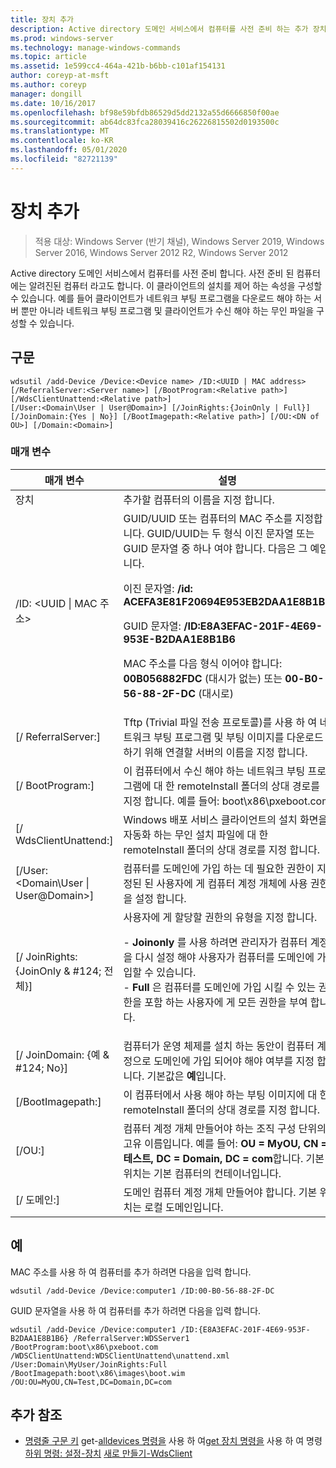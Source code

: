```yaml
---
title: 장치 추가
description: Active directory 도메인 서비스에서 컴퓨터를 사전 준비 하는 추가 장치에 대 한 참조 항목입니다. 사전 준비 된 컴퓨터에는 알려진된 컴퓨터 라고도 합니다.
ms.prod: windows-server
ms.technology: manage-windows-commands
ms.topic: article
ms.assetid: 1e599cc4-464a-421b-b6bb-c101af154131
author: coreyp-at-msft
ms.author: coreyp
manager: dongill
ms.date: 10/16/2017
ms.openlocfilehash: bf98e59bfdb86529d5dd2132a55d6666850f00ae
ms.sourcegitcommit: ab64dc83fca28039416c26226815502d0193500c
ms.translationtype: MT
ms.contentlocale: ko-KR
ms.lasthandoff: 05/01/2020
ms.locfileid: "82721139"
---
```

# <a name="add-device"></a>장치 추가

> 적용 대상: Windows Server (반기 채널), Windows Server 2019, Windows Server 2016, Windows Server 2012 R2, Windows Server 2012

Active directory 도메인 서비스에서 컴퓨터를 사전 준비 합니다. 사전 준비 된 컴퓨터에는 알려진된 컴퓨터 라고도 합니다. 이 클라이언트의 설치를 제어 하는 속성을 구성할 수 있습니다. 예를 들어 클라이언트가 네트워크 부팅 프로그램을 다운로드 해야 하는 서버 뿐만 아니라 네트워크 부팅 프로그램 및 클라이언트가 수신 해야 하는 무인 파일을 구성할 수 있습니다.

## <a name="syntax"></a>구문
```
wdsutil /add-Device /Device:<Device name> /ID:<UUID | MAC address> [/ReferralServer:<Server name>] [/BootProgram:<Relative path>] [/WdsClientUnattend:<Relative path>] 
[/User:<Domain\User | User@Domain>] [/JoinRights:{JoinOnly | Full}] [/JoinDomain:{Yes | No}] [/BootImagepath:<Relative path>] [/OU:<DN of OU>] [/Domain:<Domain>]
```
### <a name="parameters"></a>매개 변수
|매개 변수|설명|
|-------|--------|
|장치<computer name>|추가할 컴퓨터의 이름을 지정 합니다.|
|/ID: <UUID &#124; MAC 주소>|GUID/UUID 또는 컴퓨터의 MAC 주소를 지정합니다. GUID/UUID는 두 형식 이진 문자열 또는 GUID 문자열 중 하나 여야 합니다. 다음은 그 예입니다. <p>이진 문자열: **/id: ACEFA3E81F20694E953EB2DAA1E8B1B6**<p>GUID 문자열: **/ID:E8A3EFAC-201F-4E69-953E-B2DAA1E8B1B6**<p>MAC 주소를 다음 형식 이어야 합니다: **00B056882FDC** (대시가 없는) 또는 **00-B0-56-88-2F-DC** (대시로)|
|[/ ReferralServer:<Server name>]|Tftp (Trivial 파일 전송 프로토콜)를 사용 하 여 네트워크 부팅 프로그램 및 부팅 이미지를 다운로드 하기 위해 연결할 서버의 이름을 지정 합니다.|
|[/ BootProgram:<Relative path>]|이 컴퓨터에서 수신 해야 하는 네트워크 부팅 프로그램에 대 한 remoteInstall 폴더의 상대 경로를 지정 합니다. 예를 들어: boot\x86\pxeboot.com|
|[/ WdsClientUnattend:<Relative path>]|Windows 배포 서비스 클라이언트의 설치 화면을 자동화 하는 무인 설치 파일에 대 한 remoteInstall 폴더의 상대 경로를 지정 합니다.|
|[/User: <Domain\User &#124; User@Domain>]|컴퓨터를 도메인에 가입 하는 데 필요한 권한이 지정된 된 사용자에 게 컴퓨터 계정 개체에 사용 권한을 설정 합니다.|
|[/ JoinRights: {JoinOnly & #124; 전체}]|사용자에 게 할당할 권한의 유형을 지정 합니다.<p>-   **Joinonly** 를 사용 하려면 관리자가 컴퓨터 계정을 다시 설정 해야 사용자가 컴퓨터를 도메인에 가입할 수 있습니다.<br />-   **Full** 은 컴퓨터를 도메인에 가입 시킬 수 있는 권한을 포함 하는 사용자에 게 모든 권한을 부여 합니다.|
|[/ JoinDomain: {예 & #124; No}]|컴퓨터가 운영 체제를 설치 하는 동안이 컴퓨터 계정으로 도메인에 가입 되어야 해야 여부를 지정 합니다. 기본값은 **예**입니다.|
|[/BootImagepath:<Relative path>]|이 컴퓨터에서 사용 해야 하는 부팅 이미지에 대 한 remoteInstall 폴더의 상대 경로를 지정 합니다.|
|[/OU:<DN of OU>]|컴퓨터 계정 개체 만들어야 하는 조직 구성 단위의 고유 이름입니다. 예를 들어: **OU = MyOU, CN = 테스트, DC = Domain, DC = com**합니다. 기본 위치는 기본 컴퓨터의 컨테이너입니다.|
|[/ 도메인:<Domain>]|도메인 컴퓨터 계정 개체 만들어야 합니다. 기본 위치는 로컬 도메인입니다.|
## <a name="examples"></a>예
MAC 주소를 사용 하 여 컴퓨터를 추가 하려면 다음을 입력 합니다.
```
wdsutil /add-Device /Device:computer1 /ID:00-B0-56-88-2F-DC
```
GUID 문자열을 사용 하 여 컴퓨터를 추가 하려면 다음을 입력 합니다.
```
wdsutil /add-Device /Device:computer1 /ID:{E8A3EFAC-201F-4E69-953F-B2DAA1E8B1B6} /ReferralServer:WDSServer1 /BootProgram:boot\x86\pxeboot.com 
/WDSClientUnattend:WDSClientUnattend\unattend.xml /User:Domain\MyUser/JoinRights:Full /BootImagepath:boot\x86\images\boot.wim /OU:OU=MyOU,CN=Test,DC=Domain,DC=com
```
## <a name="additional-references"></a>추가 참조
- [명령줄 구문 키](command-line-syntax-key.md)
get-[alldevices 명령을](using-the-get-alldevices-command.md)
사용 하 여[get 장치 명령을](using-the-get-device-command.md)
사용 하 여 명령[하위 명령: 설정-장치](subcommand-set-device.md)
[새로 만들기-WdsClient](https://technet.microsoft.com/library/dn283430.aspx)
